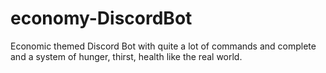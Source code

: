 # economy-DiscordBot
Economic themed Discord Bot with quite a lot of commands and complete and a system of hunger, thirst, health like the real world.
